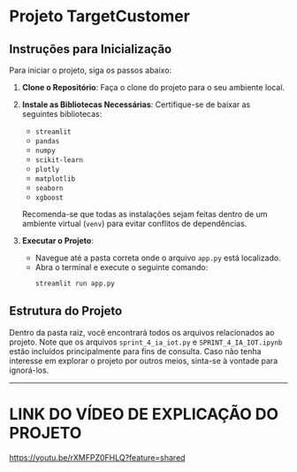 # Projeto TargetCustomer

## Instruções para Inicialização

Para iniciar o projeto, siga os passos abaixo:

1. **Clone o Repositório**: Faça o clone do projeto para o seu ambiente local.

2. **Instale as Bibliotecas Necessárias**: Certifique-se de baixar as seguintes bibliotecas:
   - `streamlit`
   - `pandas`
   - `numpy`
   - `scikit-learn`
   - `plotly`
   - `matplotlib`
   - `seaborn`
   - `xgboost`

   Recomenda-se que todas as instalações sejam feitas dentro de um ambiente virtual (`venv`) para evitar conflitos de dependências.

3. **Executar o Projeto**:
   - Navegue até a pasta correta onde o arquivo `app.py` está localizado.
   - Abra o terminal e execute o seguinte comando:
     ```bash
     streamlit run app.py
     ```

## Estrutura do Projeto

Dentro da pasta raiz, você encontrará todos os arquivos relacionados ao projeto. Note que os arquivos `sprint_4_ia_iot.py` e `SPRINT_4_IA_IOT.ipynb` estão incluídos principalmente para fins de consulta. Caso não tenha interesse em explorar o projeto por outros meios, sinta-se à vontade para ignorá-los.

---
# LINK DO VÍDEO DE EXPLICAÇÃO DO PROJETO
https://youtu.be/rXMFPZ0FHLQ?feature=shared
